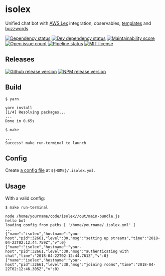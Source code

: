 # isolex

Unified chat bot with [AWS Lex](https://aws.amazon.com/lex/) integration, observables,
[templates](https://handlebarsjs.com/) and [buzzwords](https://www.youtube.com/watch?v=PYtXuBN1Hvc).

[![Dependency status](https://img.shields.io/david/ssube/isolex.svg)](https://david-dm.org/ssube/isolex)
[![Dev dependency status](https://img.shields.io/david/dev/ssube/isolex.svg)](https://david-dm.org/ssube/isolex?type=dev)
[![Maintainability score](https://api.codeclimate.com/v1/badges/5d4326d6f68a2fa137cd/maintainability)](https://codeclimate.com/github/ssube/isolex/maintainability)
[![Open issue count](https://img.shields.io/github/issues/ssube/isolex.svg)](https://github.com/ssube/isolex/issues)
[![Pipeline status](https://git.apextoaster.com/ssube/isolex/badges/master/pipeline.svg)](https://git.apextoaster.com/ssube/isolex/commits/master)
[![MIT license](https://img.shields.io/github/license/ssube/isolex.svg)](https://github.com/ssube/isolex/blob/master/LICENSE.md)

## Releases

[![Github release version](https://img.shields.io/github/tag/ssube/isolex.svg)](https://github.com/ssube/isolex/releases)
[![NPM release version](https://img.shields.io/npm/v/isolex.svg)](https://www.npmjs.com/package/isolex)

## Build

```shell
$ yarn

yarn install
[1/4] Resolving packages...
...
Done in 0.65s

$ make

...
Success! make run-terminal to launch
```

## Config

Create [a config file](docs/config.md) at `${HOME}/.isolex.yml`.

## Usage

With a valid config:

```shell
$ make run-terminal

node /home/yourname/code/isolex//out/main-bundle.js
hello bot
loading config from paths [ '/home/yourname/.isolex.yml' ]
...
{"name":"isolex","hostname":"your-host","pid":32661,"level":30,"msg":"setting up streams","time":"2018-04-22T02:12:44.759Z","v":0}
{"name":"isolex","hostname":"your-host","pid":32661,"level":30,"msg":"authenticating with chat","time":"2018-04-22T02:12:44.761Z","v":0}
{"name":"isolex","hostname":"your-host","pid":32661,"level":30,"msg":"joining rooms","time":"2018-04-22T02:12:46.305Z","v":0}
```

